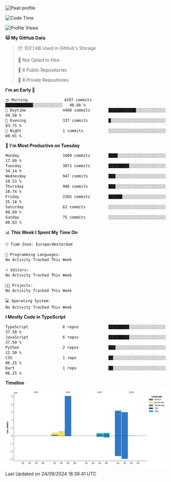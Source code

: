 ![Pixel profile](https://pixel-profile.vercel.app/api/github-stats?username=Atchferox&screen_effect=true&theme=rainbow
)


<!--START_SECTION:waka-->
![Code Time](http://img.shields.io/badge/Code%20Time-415%20hrs%204%20mins-blue)

![Profile Views](http://img.shields.io/badge/Profile%20Views-0-blue)

**🐱 My GitHub Data** 

> 📦 102.1 kB Used in GitHub's Storage 
 > 
> 🚫 Not Opted to Hire
 > 
> 📜 6 Public Repositories 
 > 
> 🔑 8 Private Repositories 
 > 
**I'm an Early 🐤** 

```text
🌞 Morning                4197 commits        ████████████░░░░░░░░░░░░░   46.66 % 
🌆 Daytime                4460 commits        ████████████░░░░░░░░░░░░░   49.58 % 
🌃 Evening                337 commits         █░░░░░░░░░░░░░░░░░░░░░░░░   03.75 % 
🌙 Night                  1 commits           ░░░░░░░░░░░░░░░░░░░░░░░░░   00.01 % 
```
📅 **I'm Most Productive on Tuesday** 

```text
Monday                   1609 commits        ████░░░░░░░░░░░░░░░░░░░░░   17.89 % 
Tuesday                  3071 commits        █████████░░░░░░░░░░░░░░░░   34.14 % 
Wednesday                947 commits         ███░░░░░░░░░░░░░░░░░░░░░░   10.53 % 
Thursday                 966 commits         ███░░░░░░░░░░░░░░░░░░░░░░   10.74 % 
Friday                   2265 commits        ██████░░░░░░░░░░░░░░░░░░░   25.18 % 
Saturday                 62 commits          ░░░░░░░░░░░░░░░░░░░░░░░░░   00.69 % 
Sunday                   75 commits          ░░░░░░░░░░░░░░░░░░░░░░░░░   00.83 % 
```


📊 **This Week I Spent My Time On** 

```text
🕑︎ Time Zone: Europe/Amsterdam

💬 Programming Languages: 
No Activity Tracked This Week

🔥 Editors: 
No Activity Tracked This Week

🐱‍💻 Projects: 
No Activity Tracked This Week

💻 Operating System: 
No Activity Tracked This Week
```

**I Mostly Code in TypeScript** 

```text
TypeScript               6 repos             █████████░░░░░░░░░░░░░░░░   37.50 % 
JavaScript               6 repos             █████████░░░░░░░░░░░░░░░░   37.50 % 
Python                   2 repos             ███░░░░░░░░░░░░░░░░░░░░░░   12.50 % 
CSS                      1 repo              ██░░░░░░░░░░░░░░░░░░░░░░░   06.25 % 
Dart                     1 repo              ██░░░░░░░░░░░░░░░░░░░░░░░   06.25 % 
```



**Timeline**

![Lines of Code chart](https://raw.githubusercontent.com/Atchferox/Atchferox/main/assets/bar_graph.png)


 Last Updated on 24/09/2024 18:39:41 UTC
<!--END_SECTION:waka-->
